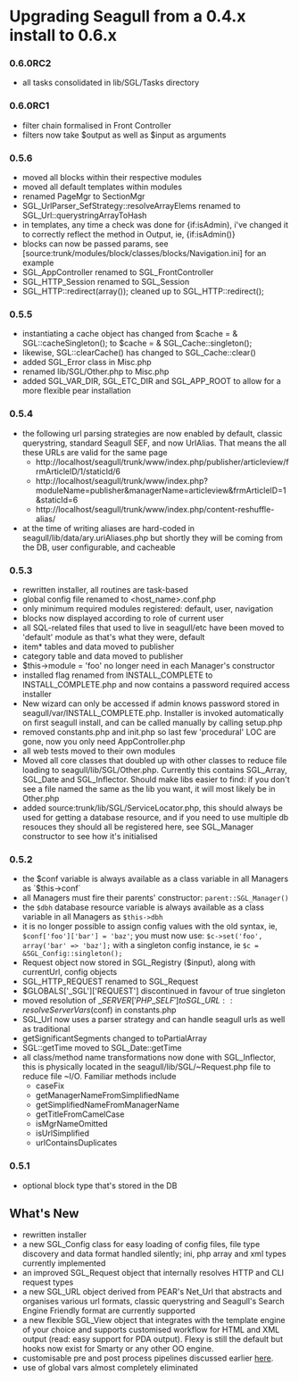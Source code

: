 <!-- Name: Howto/Upgrading/05 -->
<!-- Version: 4 -->
<!-- Last-Modified: 2006/11/30 15:51:35 -->
<!-- Author: demian -->
# Upgrading Seagull from a 0.4.x install to 0.6.x

### 0.6.0RC2
 * all tasks consolidated in lib/SGL/Tasks directory

### 0.6.0RC1
 * filter chain formalised in Front Controller
 * filters now take $output as well as $input as arguments

### 0.5.6
 * moved all blocks within their respective modules
 * moved all default templates within modules
 * renamed PageMgr to SectionMgr
 * SGL\_UrlParser\_SefStrategy::resolveArrayElems renamed to SGL\_Url::querystringArrayToHash
 * in templates, any time a check was done for {if:isAdmin), i've changed it to correctly reflect the method in Output, ie, {if:isAdmin()}
 * blocks can now be passed params, see [source:trunk/modules/block/classes/blocks/Navigation.ini] for an example
 * SGL\_AppController renamed to SGL\_FrontController
 * SGL\_HTTP\_Session renamed to SGL\_Session
 * SGL\_HTTP::redirect(array()); cleaned up to SGL\_HTTP::redirect();

### 0.5.5
 * instantiating a cache object has changed from $cache = & SGL::cacheSingleton(); to $cache = & SGL\_Cache::singleton();
 * likewise, SGL::clearCache() has changed to SGL\_Cache::clear()
 * added SGL\_Error class in Misc.php
 * renamed lib/SGL/Other.php to Misc.php
 * added SGL\_VAR\_DIR, SGL\_ETC\_DIR and SGL\_APP\_ROOT to allow for a more flexible pear installation

### 0.5.4
  * the following url parsing strategies are now enabled by default, classic querystring, standard Seagull SEF, and now UrlAlias.  That means the all these URLs are valid for the same page
	* http://localhost/seagull/trunk/www/index.php/publisher/articleview/frmArticleID/1/staticId/6
	* http://localhost/seagull/trunk/www/index.php?moduleName=publisher&managerName=articleview&frmArticleID=1&staticId=6
	* http://localhost/seagull/trunk/www/index.php/content-reshuffle-alias/
  * at the time of writing aliases are hard-coded in seagull/lib/data/ary.uriAliases.php but shortly they will be coming from the DB, user configurable, and cacheable
	  
### 0.5.3
  * rewritten installer, all routines are task-based
  * global config file renamed to \<host\_name\>.conf.php
  * only minimum required modules registered: default, user, navigation
  * blocks now displayed according to role of current user
  * all SQL-related files that used to live in seagull/etc have been moved to 'default' module as that's what they were, default
  * item\* tables and data moved to publisher
  * category table and data moved to publisher
  * $this-\>module = 'foo' no longer need in each Manager's constructor
  * installed flag renamed from INSTALL\_COMPLETE to INSTALL\_COMPLETE.php and now contains a password required access installer
  * New wizard can only be accessed if admin knows password stored in seagull/var/INSTALL\_COMPLETE.php.  Installer is invoked automatically on first seagull install, and can be called manually by calling setup.php
  * removed constants.php and init.php so last few 'procedural' LOC are gone, now you only need AppController.php
  * all web tests moved to their own modules
  * Moved all core classes that doubled up with other classes to reduce file loading to seagull/lib/SGL/Other.php.  Currently this contains SGL\_Array, SGL\_Date and SGL\_Inflector.  Should make libs easier to find: if you don't see a file named the same as the lib you want, it will most likely be in Other.php
  * added source:trunk/lib/SGL/ServiceLocator.php, this should always be used for getting a database resource, and if you need to use multiple db resouces they should all be registered here, see SGL\_Manager constructor to see how it's initialised

### 0.5.2

  * the $conf variable is always available as a class variable in all Managers as `$this->conf`
  * all Managers must fire their parents' constructor: `parent::SGL_Manager()`
  * the `$dbh` database resource variable is always available as a class variable in all Managers as `$this->dbh`
  * it is no longer possible to assign config values with the old syntax, ie, `$conf['foo']['bar'] = 'baz'`;  you must now use: `$c->set('foo', array('bar' => 'baz'];` with a singleton config instance, ie `$c = &SGL_Config::singleton();`
  * Request object now stored in SGL\_Registry ($input), along with currentUrl, config objects
  * SGL\_HTTP\_REQUEST renamed to SGL\_Request
  * $GLOBALS['\_SGL']['REQUEST'] discontinued in favour of true singleton
  * moved resolution of $\_SERVER['PHP\_SELF'] to SGL\_URL::resolveServerVars($conf) in constants.php
  * SGL\_Url now uses a parser strategy and can handle seagull urls as well as traditional
  * getSignificantSegments changed to toPartialArray
  * SGL::getTime moved to SGL\_Date::getTime
  * all class/method name transformations now done with SGL\_Inflector, this is physically located in the seagull/lib/SGL/\~Request.php file to reduce file \~I/O.  Familiar methods include
	* caseFix
	* getManagerNameFromSimplifiedName
	* getSimplifiedNameFromManagerName
	* getTitleFromCamelCase
	* isMgrNameOmitted
	* isUrlSimplified
	* urlContainsDuplicates

### 0.5.1
  * optional block type that's stored in the DB

## What's New
  * rewritten installer
  * a new SGL\_Config class for easy loading of config files, file type discovery and data format handled silently; ini, php array and xml types currently implemented
  * an improved SGL\_Request object that internally resolves HTTP and CLI request types
  * a new SGL\_URL object derived from PEAR's Net\_Url that abstracts and organises various url formats, classic querystring and Seagull's Search Engine Friendly format are currently supported
  * a new flexible SGL\_View object that integrates with the template engine of your choice and supports customised workflow for HTML and XML output (read: easy support for PDA output). Flexy is still the default but hooks now exist for Smarty or any other OO engine.
  * customisable pre and post process pipelines discussed earlier [here][1].
  * use of global vars almost completely eliminated

[1]:	http://www.phpkitchen.com/index.php?/archives/725-Modularising-Workflow-with-an-Intercepting-Filter.html